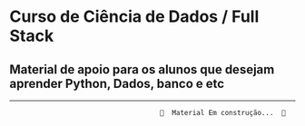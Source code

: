 # Curso de Ciência de Dados / Full Stack

## Material de apoio para os alunos que desejam aprender Python, Dados, banco e etc

------------------------------------------

                                         🚧  Material Em construção...  🚧
